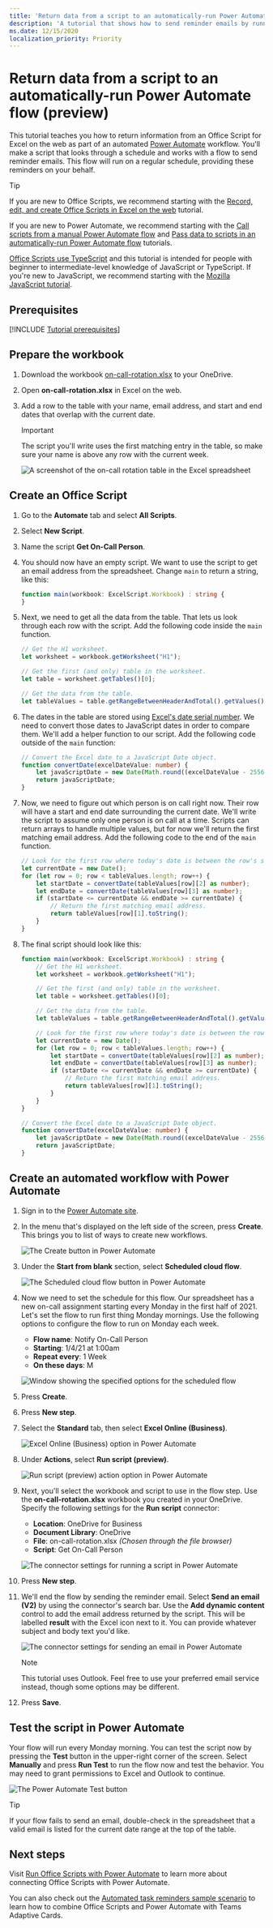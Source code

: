 ```yaml
---
title: 'Return data from a script to an automatically-run Power Automate flow'
description: 'A tutorial that shows how to send reminder emails by running Office Scripts for Excel on the web through Power Automate.'
ms.date: 12/15/2020
localization_priority: Priority
---
```


# Return data from a script to an automatically-run Power Automate flow (preview)

This tutorial teaches you how to return information from an Office Script for Excel on the web as part of an automated [Power Automate](https://flow.microsoft.com) workflow. You'll make a script that looks through a schedule and works with a flow to send reminder emails. This flow will run on a regular schedule, providing these reminders on your behalf.

> [!TIP]
> If you are new to Office Scripts, we recommend starting with the [Record, edit, and create Office Scripts in Excel on the web](excel-tutorial.md) tutorial.
>
> If you are new to Power Automate, we recommend starting with the [Call scripts from a manual Power Automate flow](excel-power-automate-manual.md) and [Pass data to scripts in an automatically-run Power Automate flow](excel-power-automate-trigger.md) tutorials.
>
> [Office Scripts use TypeScript](../overview/code-editor-environment.md) and this tutorial is intended for people with beginner to intermediate-level knowledge of JavaScript or TypeScript. If you're new to JavaScript, we recommend starting with the [Mozilla JavaScript tutorial](https://developer.mozilla.org/docs/Web/JavaScript/Guide/Introduction).

## Prerequisites

[!INCLUDE [Tutorial prerequisites](../includes/power-automate-tutorial-prerequisites.md)]

## Prepare the workbook

1. Download the workbook <a href="on-call-rotation.xlsx">on-call-rotation.xlsx</a> to your OneDrive.

1. Open **on-call-rotation.xlsx** in Excel on the web.

1. Add a row to the table with your name, email address, and start and end dates that overlap with the current date.

    > [!IMPORTANT]
    > The script you'll write uses the first matching entry in the table, so make sure your name is above any row with the current week.

    ![A screenshot of the on-call rotation table in the Excel spreadsheet](../images/power-automate-return-tutorial-1.png)

## Create an Office Script

1. Go to the **Automate** tab and select **All Scripts**.

1. Select **New Script**.

1. Name the script **Get On-Call Person**.

1. You should now have an empty script. We want to use the script to get an email address from the spreadsheet. Change `main` to return a string, like this:

    ```TypeScript
    function main(workbook: ExcelScript.Workbook) : string {
    }
    ```

1. Next, we need to get all the data from the table. That lets us look through each row with the script. Add the following code inside the `main` function.

    ```TypeScript
    // Get the H1 worksheet.
    let worksheet = workbook.getWorksheet("H1");

    // Get the first (and only) table in the worksheet.
    let table = worksheet.getTables()[0];

    // Get the data from the table.
    let tableValues = table.getRangeBetweenHeaderAndTotal().getValues();
    ```

1. The dates in the table are stored using [Excel's date serial number](https://support.microsoft.com/office/date-systems-in-excel-e7fe7167-48a9-4b96-bb53-5612a800b487). We need to convert those dates to JavaScript dates in order to compare them. We'll add a helper function to our script. Add the following code outside of the `main` function:

    ```TypeScript
    // Convert the Excel date to a JavaScript Date object.
    function convertDate(excelDateValue: number) {
        let javaScriptDate = new Date(Math.round((excelDateValue - 25569) * 86400 * 1000));
        return javaScriptDate;
    }
    ```

1. Now, we need to figure out which person is on call right now. Their row will have a start and end date surrounding the current date. We'll write the script to assume only one person is on call at a time. Scripts can return arrays to handle multiple values, but for now we'll return the first matching email address. Add the following code to the end of the `main` function.

    ```TypeScript
    // Look for the first row where today's date is between the row's start and end dates.
    let currentDate = new Date();
    for (let row = 0; row < tableValues.length; row++) {
        let startDate = convertDate(tableValues[row][2] as number);
        let endDate = convertDate(tableValues[row][3] as number);
        if (startDate <= currentDate && endDate >= currentDate) {
            // Return the first matching email address.
            return tableValues[row][1].toString();
        }
    }
    ```

1. The final script should look like this:

    ```TypeScript
    function main(workbook: ExcelScript.Workbook) : string {
        // Get the H1 worksheet.
        let worksheet = workbook.getWorksheet("H1");

        // Get the first (and only) table in the worksheet.
        let table = worksheet.getTables()[0];
    
        // Get the data from the table.
        let tableValues = table.getRangeBetweenHeaderAndTotal().getValues();
    
        // Look for the first row where today's date is between the row's start and end dates.
        let currentDate = new Date();
        for (let row = 0; row < tableValues.length; row++) {
            let startDate = convertDate(tableValues[row][2] as number);
            let endDate = convertDate(tableValues[row][3] as number);
            if (startDate <= currentDate && endDate >= currentDate) {
                // Return the first matching email address.
                return tableValues[row][1].toString();
            }
        }
    }

    // Convert the Excel date to a JavaScript Date object.
    function convertDate(excelDateValue: number) {
        let javaScriptDate = new Date(Math.round((excelDateValue - 25569) * 86400 * 1000));
        return javaScriptDate;
    }
    ```

## Create an automated workflow with Power Automate

1. Sign in to the [Power Automate site](https://flow.microsoft.com).

1. In the menu that's displayed on the left side of the screen, press **Create**. This brings you to list of ways to create new workflows.

    ![The Create button in Power Automate](../images/power-automate-tutorial-1.png)

1. Under the **Start from blank** section, select **Scheduled cloud flow**.

    ![The Scheduled cloud flow button in Power Automate](../images/power-automate-return-tutorial-2.png)

1. Now we need to set the schedule for this flow. Our spreadsheet has a new on-call assignment starting every Monday in the first half of 2021. Let's set the flow to run first thing Monday mornings. Use the following options to configure the flow to run on Monday each week.

    - **Flow name**: Notify On-Call Person
    - **Starting**: 1/4/21 at 1:00am
    - **Repeat every**: 1 Week
    - **On these days**: M

    ![Window showing the specified options for the scheduled flow](../images/power-automate-return-tutorial-3.png)

1. Press **Create**.

1. Press **New step**.

1. Select the **Standard** tab, then select **Excel Online (Business)**.

    ![Excel Online (Business) option in Power Automate](../images/power-automate-tutorial-4.png)

1. Under **Actions**, select **Run script (preview)**.

    ![Run script (preview) action option in Power Automate](../images/power-automate-tutorial-5.png)

1. Next, you'll select the workbook and script to use in the flow step. Use the **on-call-rotation.xlsx** workbook you created in your OneDrive. Specify the following settings for the **Run script** connector:

    - **Location**: OneDrive for Business
    - **Document Library**: OneDrive
    - **File**: on-call-rotation.xlsx *(Chosen through the file browser)*
    - **Script**: Get On-Call Person

    ![The connector settings for running a script in Power Automate](../images/power-automate-return-tutorial-4.png)

1. Press **New step**.

1. We'll end the flow by sending the reminder email. Select **Send an email (V2)** by using the connector's search bar. Use the **Add dynamic content** control to add the email address returned by the script. This will be labelled **result** with the Excel icon next to it. You can provide whatever subject and body text you'd like.

    ![The connector settings for sending an email in Power Automate](../images/power-automate-return-tutorial-5.png)

    > [!NOTE]
    > This tutorial uses Outlook. Feel free to use your preferred email service instead, though some options may be different.

1. Press **Save**.

## Test the script in Power Automate

Your flow will run every Monday morning. You can test the script now by pressing the **Test** button in the upper-right corner of the screen. Select **Manually** and press **Run Test** to run the flow now and test the behavior. You may need to grant permissions to Excel and Outlook to continue.

![The Power Automate Test button](../images/power-automate-return-tutorial-6.png)

> [!TIP]
> If your flow fails to send an email, double-check in the spreadsheet that a valid email is listed for the current date range at the top of the table.

## Next steps

Visit [Run Office Scripts with Power Automate](../develop/power-automate-integration.md) to learn more about connecting Office Scripts with Power Automate.

You can also check out the [Automated task reminders sample scenario](../resources/scenarios/task-reminders.md) to learn how to combine Office Scripts and Power Automate with Teams Adaptive Cards.
